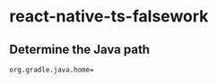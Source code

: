 # react-native-ts-falsework

## Determine the Java path

<!--android/gradle.properties--> 

`org.gradle.java.home=`

<!--Windows system \Change to//-->
